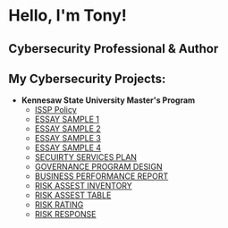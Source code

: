 <h1>Hello, I'm Tony! <br/> 
  <h2> Cybersecurity Professional & Author</h2>


  <h2> My Cybersecurity Projects:</h2>

- <b>Kennesaw State University Master's Program</b>
  - [ISSP Policy](https://docs.google.com/document/d/1VOzjY5MazFT1mFkGjiFQyzp0iYkMeLBT/edit?usp=sharing&ouid=114777080083354042291&rtpof=true&sd=true)
  - [ESSAY SAMPLE 1](https://docs.google.com/document/d/1FEa3jgkDiqjN793bvIfJHn08GIRxn51D/edit?usp=drive_link&ouid=114777080083354042291&rtpof=true&sd=true)
  - [ESSAY SAMPLE 2](https://docs.google.com/document/d/15Vb-tndIlC_Zq9HFaivmXtYr0tsW6GHX/edit?usp=drive_link&ouid=114777080083354042291&rtpof=true&sd=true)
  - [ESSAY SAMPLE 3](https://docs.google.com/document/d/1nGFHAPu0jvxRVeszVXoGqQrdfNMY0a-h/edit?usp=drive_link&ouid=114777080083354042291&rtpof=true&sd=true)
  - [ESSAY SAMPLE 4](https://docs.google.com/document/d/1DBf_ZpLk73KHfLOYalAQTAUPdg4-G0p2/edit?usp=drive_link&ouid=114777080083354042291&rtpof=true&sd=true)
  - [SECUIRTY SERVICES PLAN](https://drive.google.com/file/d/1e555sQMWvx8F8Gn64s0cWiYGmjL2_La1/view?usp=drive_link)
  - [GOVERNANCE PROGRAM DESIGN](https://drive.google.com/file/d/1im3WNLGuKB_MUP2s6ZgdNo-ScmYR2xwz/view?usp=drive_link)
  - [BUSINESS PERFORMANCE REPORT](https://drive.google.com/file/d/1s5xX1rESUVeJ6CKPKgohk7VwhcZqo4Ie/view?usp=drive_link)
  - [RISK ASSEST INVENTORY](https://drive.google.com/file/d/1DGfgqQlYCwd3keW1hbxJiGiOljsySvRg/view?usp=drive_link)
  - [RISK ASSEST TABLE](https://docs.google.com/document/d/1bZjeDlhvP7Kj0Xs05UIOL4mpUtB-NocV/edit?usp=drive_link&ouid=114777080083354042291&rtpof=true&sd=true)
  - [RISK RATING](https://drive.google.com/file/d/1TNOmEd3Ekgk6XhEEv5ILLHjM09BXPBXc/view?usp=drive_link)
  - [RISK RESPONSE](https://drive.google.com/file/d/1mkx4nUKaBv3KwKhzQAuSh4gxZaDPdwy3/view?usp=drive_link)
